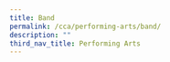 ```yaml
---
title: Band
permalink: /cca/performing-arts/band/
description: ""
third_nav_title: Performing Arts
---
```


